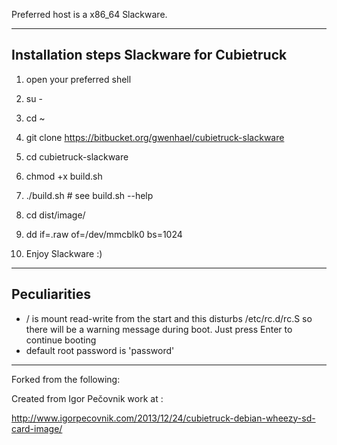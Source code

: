 Preferred host is a x86_64 Slackware.

---------------------------------------------------------
Installation steps Slackware for Cubietruck
---------------------------------------------------------

1. open your preferred shell

2. su -

3. cd ~

4. git clone https://bitbucket.org/gwenhael/cubietruck-slackware

5. cd cubietruck-slackware

6. chmod +x build.sh

7. ./build.sh # see build.sh --help

8. cd dist/image/

9. dd if=<image>.raw of=/dev/mmcblk0 bs=1024

99. Enjoy Slackware :)


---------------------------------------------------------
Peculiarities
---------------------------------------------------------
* / is mount read-write from the start and this disturbs /etc/rc.d/rc.S so there will be a warning message during boot. Just press Enter to continue booting
* default root password is 'password'



---
Forked from the following:

Created from Igor Pečovnik work at :

http://www.igorpecovnik.com/2013/12/24/cubietruck-debian-wheezy-sd-card-image/
